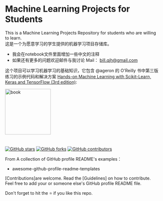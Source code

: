 # Machine Learning Projects for Students

This is a Machine Learning Projects Repository for students who are willing to learn.   
这是一个为愿意学习的学生提供的机器学习项目存储库。

- 我会在notebook文件里面增加一些中文的注释
- 如果还有更多的问题欢迎邮件与我讨论 Mail： bill.qjh@gmail.com

这个项目可以学习机器学习的基础知识，它包含 @ageron 的 O'Reilly 书中第三版练习的示例代码和解决方案
 [Hands-on Machine Learning with Scikit-Learn, Keras and TensorFlow (3rd edition)](https://homl.info/er3):

<a href="https://homl.info/er3"><img src="https://learning.oreilly.com/library/cover/9781098125967/300w/" title="book" width="150" border="0" /></a>


<!-- Improved compatibility of back to top link: See: https://github.com/othneildrew/Best-README-Template/pull/73 -->
<a name="readme-top"></a>
<!--
*** Thanks for checking out the Best-README-Template. If you have a suggestion
*** that would make this better, please fork the repo and create a pull request
*** or simply open an issue with the tag "enhancement".
*** Don't forget to give the project a star!
*** Thanks again! Now go create something AMAZING! :D
-->



<!-- PROJECT SHIELDS -->
<!--
*** I'm using markdown "reference style" links for readability.
*** Reference links are enclosed in brackets [ ] instead of parentheses ( ).
*** See the bottom of this document for the declaration of the reference variables
*** for contributors-url, forks-url, etc. This is an optional, concise syntax you may use.
*** https://www.markdownguide.org/basic-syntax/#reference-style-links
-->


#  

[![GitHub stars](https://img.shields.io/github/stars/bill-unitech2021/Machine_Learning_Projects_for_stuendts.svg)](https://github.com/bill-unitech2021/Machine_Learning_Projects_for_stuendts/stargazers)
[![GitHub forks](https://img.shields.io/github/forks/bill-unitech2021/Machine_Learning_Projects_for_stuendts.svg?color=blue)](https://github.com/bill-unitech2021/Machine_Learning_Projects_for_stuendts/network)
[![GitHub contributors](https://img.shields.io/github/contributors/bill-unitech2021/Machine_Learning_Projects_for_stuendts.svg?color=blue)](https://github.com/bill-unitech2021/Machine_Learning_Projects_for_stuendts/network)

From A collection of GitHub profile README's examples：   
- awesome-github-profile-readme-templates

[Contributions]are welcome. Read the [Guidelines] on how to contribute.
Feel free to add your or someone else's GitHub profile README file.

Don't forget to hit the :star: if you like this repo.

